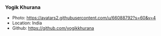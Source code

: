 ### Yogik Khurana

- Photo: https://avatars2.githubusercontent.com/u/66088792?s=60&v=4
- Location: India
- Github: https://github.com/yogikkhurana
